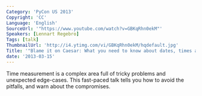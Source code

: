 ```yaml
---
Category: 'PyCon US 2013'
Copyright: 'CC'
Language: 'English'
SourceUrl: '"https://www.youtube.com/watch?v=GBKqRhn0ekM"'
Speakers: [Lennart Regebro]
Tags: [talk]
ThumbnailUrl: 'http://i4.ytimg.com/vi/GBKqRhn0ekM/hqdefault.jpg'
Title: '"Blame it on Caesar: What you need to know about dates, times and time zones"'
date: '2013-03-15'
---
```

Time measurement is a complex area full of tricky problems and unexpected edge-cases. This fast-paced talk tells you how to avoid the pitfalls, and warn about the compromises.